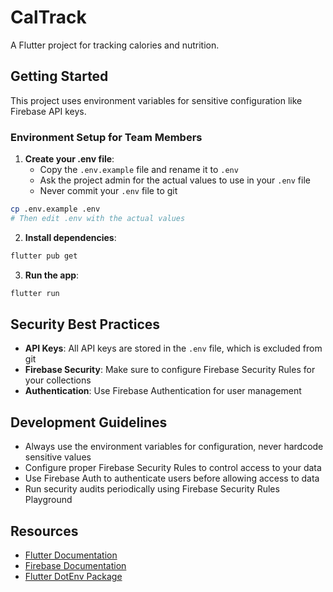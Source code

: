 # CalTrack

A Flutter project for tracking calories and nutrition.

## Getting Started

This project uses environment variables for sensitive configuration like Firebase API keys.

### Environment Setup for Team Members

1. **Create your .env file**:
   - Copy the `.env.example` file and rename it to `.env`
   - Ask the project admin for the actual values to use in your `.env` file
   - Never commit your `.env` file to git

```bash
cp .env.example .env
# Then edit .env with the actual values
```

2. **Install dependencies**:

```bash
flutter pub get
```

3. **Run the app**:

```bash
flutter run
```

## Security Best Practices

- **API Keys**: All API keys are stored in the `.env` file, which is excluded from git
- **Firebase Security**: Make sure to configure Firebase Security Rules for your collections
- **Authentication**: Use Firebase Authentication for user management

## Development Guidelines

- Always use the environment variables for configuration, never hardcode sensitive values
- Configure proper Firebase Security Rules to control access to your data
- Use Firebase Auth to authenticate users before allowing access to data
- Run security audits periodically using Firebase Security Rules Playground

## Resources

- [Flutter Documentation](https://docs.flutter.dev/)
- [Firebase Documentation](https://firebase.google.com/docs)
- [Flutter DotEnv Package](https://pub.dev/packages/flutter_dotenv)
